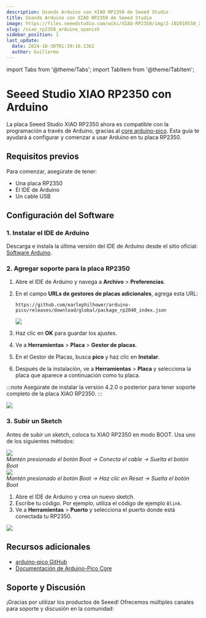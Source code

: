 ```yaml
---
description: Usando Arduino con XIAO RP2350 de Seeed Studio
title: Usando Arduino con XIAO RP2350 de Seeed Studio
image: https://files.seeedstudio.com/wiki/XIAO-RP2350/img/2-102010550_XIAO_RP2350-45font_1.webp
slug: /xiao_rp2350_arduino_spanish
sidebar_position: 1
last_update:
  date: 2024-10-30T01:39:16.136Z
  author: Guillermo
---
```


import Tabs from '@theme/Tabs';
import TabItem from '@theme/TabItem';

# Seeed Studio XIAO RP2350 con Arduino

La placa Seeed Studio XIAO RP2350 ahora es compatible con la programación a través de Arduino, gracias al [core arduino-pico](https://github.com/earlephilhower/arduino-pico). Esta guía te ayudará a configurar y comenzar a usar Arduino en tu placa RP2350.

## Requisitos previos

Para comenzar, asegúrate de tener:

- Una placa RP2350
- El IDE de Arduino
- Un cable USB

## Configuración del Software

### 1. Instalar el IDE de Arduino

Descarga e instala la última versión del IDE de Arduino desde el sitio oficial: [Software Arduino](https://www.arduino.cc/en/software).

### 2. Agregar soporte para la placa RP2350

1. Abre el IDE de Arduino y navega a **Archivo** > **Preferencias**.
2. En el campo **URLs de gestores de placas adicionales**, agrega esta URL:

    ```shell
    https://github.com/earlephilhower/arduino-pico/releases/download/global/package_rp2040_index.json
    ```

    <div style={{ textAlign: 'center' }}>
    <img src="https://files.seeedstudio.com/wiki/XIAO-RP2350/img/arduino-url.png" style={{ width: 680, height: 'auto', "border-radius": '12.8px' }} />
    </div>

3. Haz clic en **OK** para guardar los ajustes.
4. Ve a **Herramientas** > **Placa** > **Gestor de placas**.
5. En el Gestor de Placas, busca **pico** y haz clic en **Instalar**.
6. Después de la instalación, ve a **Herramientas** > **Placa** y selecciona la placa que aparece a continuación como tu placa.

:::note
Asegúrate de instalar la versión 4.2.0 o posterior para tener soporte completo de la placa XIAO RP2350.
:::

<div style={{ textAlign: 'center' }}>
<img src="https://files.seeedstudio.com/wiki/XIAO-RP2350/img/arduino-board-option.png" style={{ width: 680, height: 'auto', "border-radius": '12.8px' }} />
</div>

### 3. Subir un Sketch

Antes de subir un sketch, coloca tu XIAO RP2350 en modo BOOT. Usa uno de los siguientes métodos:

<Tabs>
<TabItem value="method1" label="Method 1: Before Connecting to Computer" default>

<div style={{textAlign:'center'}}><img src="https://files.seeedstudio.com/wiki/XIAO-RP2350/img/enter-boot-no-charge.gif" style={{width:500, height:'auto', "border-radius": '12.8px' }}/><div style={{ marginTop: '-8px' }}><em>Mantén presionado el botón Boot -> Conecta el cable -> Suelta el botón Boot</em></div></div>

</TabItem>

<TabItem value="method2" label="Method 2: While Connected to Computer">

<div style={{textAlign:'center'}}><img src="https://files.seeedstudio.com/wiki/XIAO-RP2350/img/enter-boot-charged.gif" style={{width:500, height:'auto', "border-radius": '12.8px' }}/><div style={{ marginTop: '-8px' }}><em>Mantén presionado el botón Boot -> Haz clic en Reset -> Suelta el botón Boot</em></div></div>

</TabItem>
</Tabs>

1. Abre el IDE de Arduino y crea un nuevo sketch.
2. Escribe tu código. Por ejemplo, utiliza el código de ejemplo `Blink`.
3. Ve a **Herramientas** > **Puerto** y selecciona el puerto donde está conectada tu RP2350.

<div style={{ textAlign: 'center' }}>
<img src="https://files.seeedstudio.com/wiki/XIAO-RP2350/img/arduino-firmware-upload.png" style={{ width: 680, height: 'auto', "border-radius": '12.8px' }} />
</div>

## Recursos adicionales

- [arduino-pico GitHub](https://github.com/earlephilhower/arduino-pico)
- [Documentación de Arduino-Pico Core](https://arduino-pico.readthedocs.io/en/latest/install.html)

## Soporte y Discusión

¡Gracias por utilizar los productos de Seeed! Ofrecemos múltiples canales para soporte y discusión en la comunidad:

<div class="button_tech_support_container">
<a href="https://forum.seeedstudio.com/" class="button_forum"></a>
<a href="https://www.seeedstudio.com/contacts" class="button_email"></a>
</div>

<div class="button_tech_support_container">
<a href="https://discord.gg/kpY74apCWj" class="button_discord"></a>
<a href="https://github.com/Seeed-Studio/wiki-documents/discussions/69" class="button_discussion"></a>
</div>
